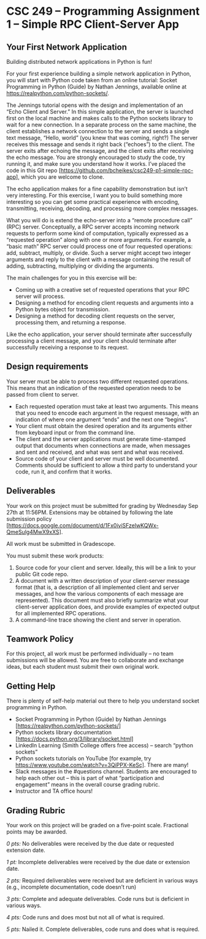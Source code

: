# CSC 249 – Programming Assignment 1 – Simple RPC Client-Server App

## Your First Network Application

Building distributed network applications in Python is fun!

For your first experience building a simple network application in Python, you will start with Python code taken from an online tutorial: Socket Programming in Python (Guide) by Nathan Jennings, available online at https://realpython.com/python-sockets/. 

The Jennings tutorial opens with the design and implementation of an “Echo Client and Server.” In this simple application, the server is launched first on the local machine and makes calls to the Python sockets library to wait for a new connection. In a separate process on the same machine, the client establishes a network connection to the server and sends a single text message, “Hello, world” (you knew that was coming, right?) The server receives this message and sends it right back (“echoes”) to the client. The server exits after echoing the message, and the client exits after receiving the echo message. You are strongly encouraged to study the code, try running it, and make sure you understand how it works. I’ve placed the code in this Git repo [https://github.com/bcheikes/csc249-p1-simple-rpc-app], which you are welcome to clone.

The echo application makes for a fine capability demonstration but isn’t very interesting. For this exercise, I want you to build something more interesting so you can get some practical experience with encoding, transmitting, receiving, decoding, and processing more complex messages.

What you will do is extend the echo-server into a “remote procedure call” (RPC) server. Conceptually, a RPC server accepts incoming network requests to perform some kind of computation, typically expressed as a “requested operation” along with one or more arguments. For example, a “basic math” RPC server could process one of four requested operations: add, subtract, multiply, or divide. Such a server might accept two integer arguments and reply to the client with a message containing the result of adding, subtracting, multiplying or dividing the arguments.

The main challenges for you in this exercise will be:
* Coming up with a creative set of requested operations that your RPC server will process.
* Designing a method for encoding client requests and arguments into a Python bytes object for transmission.
* Designing a method for decoding client requests on the server, processing them, and returning a response.

Like the echo application, your server should terminate after successfully processing a client message, and your client should terminate after successfully receiving a response to its request.

## Design requirements

Your server must be able to process two different requested operations. This means that an indication of the requested operation needs to be passed from client to server.

* Each requested operation must take at least two arguments. This means that you need to encode each argument in the request message, with an indication of where one argument “ends” and the next one “begins”.
* Your client must obtain the desired operation and its arguments either from keyboard input or from the command line.
* The client and the server applications must generate time-stamped output that documents when connections are made, when messages and sent and received, and what was sent and what was received.
* Source code of your client and server must be well documented. Comments should be sufficient to allow a third party to understand your code, run it, and confirm that it works.

## Deliverables

Your work on this project must be submitted for grading by Wednesday Sep 27th at 11:56PM. Extensions may be obtained by following the late submission policy [https://docs.google.com/document/d/1Fx0iviSFzelwKQWx-QmeSulg4MwX9xXS].

All work must be submitted in Gradescope.

You must submit these work products:

1. Source code for your client and server. Ideally, this will be a link to your public Git code repo.
2. A document with a written description of your client-server message format (that is, a description of all implemented client and server messages, and how the various components of each message are represented). This document must also briefly summarize what your client-server application does, and provide examples of expected output for all implemented RPC operations.
3. A command-line trace showing the client and server in operation. 

## Teamwork Policy

For this project, all work must be performed individually – no team submissions will be allowed. You are free to collaborate and exchange ideas, but each student must submit their own original work.

## Getting Help

There is plenty of self-help material out there to help you understand socket programming in Python. 

* Socket Programming in Python (Guide) by Nathan Jennings [https://realpython.com/python-sockets/]
* Python sockets library documentation [https://docs.python.org/3/library/socket.html]
* LinkedIn Learning (Smith College offers free access) – search “python sockets”
* Python sockets tutorials on YouTube [for example, try https://www.youtube.com/watch?v=3QiPPX-KeSc]. There are many!
* Slack messages in the #questions channel. Students are encouraged to help each other out – this is part of what “participation and engagement” means in the overall course grading rubric.
* Instructor and TA office hours!

## Grading Rubric

Your work on this project will be graded on a five-point scale. Fractional points may be awarded.

_0 pts:_ No deliverables were received by the due date or requested extension date.

_1 pt:_ Incomplete deliverables were received by the due date or extension date.

_2 pts:_ Required deliverables were received but are deficient in various ways (e.g., incomplete documentation, code doesn’t run)

_3 pts:_ Complete and adequate deliverables. Code runs but is deficient in various ways.

_4 pts:_ Code runs and does most but not all of what is required.

_5 pts:_ Nailed it. Complete deliverables, code runs and does what is required.


